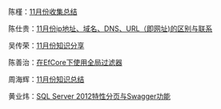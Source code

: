 陈槿：[11月份收集总结](陈槿/index.md)

陈仕贵：[11月份ip地址、域名、DNS、URL（即网址)的区别与联系](陈仕贵/index.md)

吴传荣：[11月份知识分享](吴传荣/index.md)

陈善治：[在EfCore下使用全局过滤器](陈善治/index.md)

周海辉：[11月份知识总结](周海辉/index.md)

黄业炜：[SQL Server 2012特性分页与Swagger功能](黄业炜/index.md)